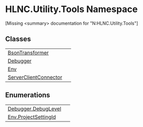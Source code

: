 # HLNC.Utility.Tools Namespace


\[Missing &lt;summary&gt; documentation for "N:HLNC.Utility.Tools"\]



## Classes
<table>
<tr>
<td><a href="T_HLNC_Utility_Tools_BsonTransformer">BsonTransformer</a></td>
<td> </td></tr>
<tr>
<td><a href="T_HLNC_Utility_Tools_Debugger">Debugger</a></td>
<td> </td></tr>
<tr>
<td><a href="T_HLNC_Utility_Tools_Env">Env</a></td>
<td> </td></tr>
<tr>
<td><a href="T_HLNC_Utility_Tools_ServerClientConnector">ServerClientConnector</a></td>
<td> </td></tr>
</table>

## Enumerations
<table>
<tr>
<td><a href="T_HLNC_Utility_Tools_Debugger_DebugLevel">Debugger.DebugLevel</a></td>
<td> </td></tr>
<tr>
<td><a href="T_HLNC_Utility_Tools_Env_ProjectSettingId">Env.ProjectSettingId</a></td>
<td> </td></tr>
</table>